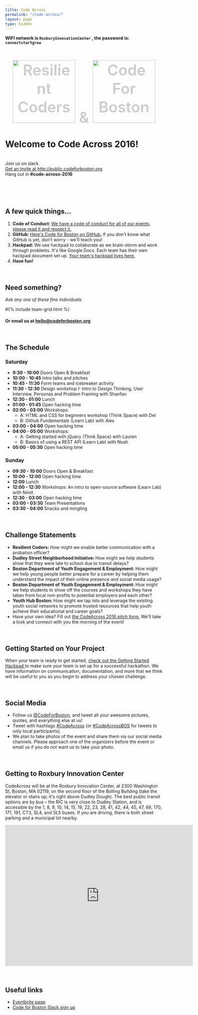 ```yaml
---
title: Code Across
permalink: "/code-across/"
layout: page
type: hidden
---
```


<style>
  p, li {
    max-width: none;
  }
  h2 {
    margin-top: 4rem;
  }
  .logos {
    margin-top: 3rem;
    text-align: center;
    max-width: none;
    font-weight: 600;
    color: #ccc;
    font-size: 3rem;
  }
  .logos > * {
    display: inline-block;
  }
  .logos img {
    width: 200px;
  }
</style>

<p><strong>WIFI network is <code>RoxburyInnovationCenter</code> , the password is: <code>connectstartgrow</code></strong></p>


<div class="logos">
  <img alt="Resilient Coders" src="https://s.evbuc.com/https_proxy?url=http%3A%2F%2Fwp.streetwise.co%2Fwp-content%2Fuploads%2F%2F2015%2F04%2F%2FResilient%2520Coders%2520for%2520BostInno.png&sig=ADR2i7-uXUvLL3vYdW6Dul4SyAXeQSfatw">
  &amp;
  <img src="https://s.evbuc.com/https_proxy?url=http%3A%2F%2Fwww.codeforboston.org%2Fimg%2Fcode_for_boston_logo.png&sig=ADR2i7_sW9fmsACjB9koJlq_i9EL81ZnHA" alt="Code For Boston">
</div>

<div class="t-section-headline">
  <h1>Welcome to Code Across 2016!</h1>
</div>

<div class="t-center">
    <br>
    Join us on slack.
    <br>
    <a href="http://public.codeforboston.org">
      Get an invite at http://public.codeforboston.org
    </a>
    <br>
    Hang out in <strong>#code-across-2016</strong>

</div>
<br>
<br>

<h2 class="t-center">A few quick things...</h2>
<ol>
  <li><strong>Code of Conduct: </strong><a href="http://codeforboston.org/code-of-conduct" target="_blank">We have a code of conduct for all of our events, please read it and respect it.</a></li>
  <li><strong>GitHub: </strong><a href="https://github.com/codeforboston" target="_blank">Here's Code for Boston on GitHub.</a> If you don't know what GitHub is yet, don't worry - we'll teach you!</li>
  <li><strong>Hackpad: </strong> We use hackpad to collaborate as we brain-storm and work through problems. It's like Google Docs. Each team has their own hackpad document set up. <a href="https://codeforboston.hackpad.com/collection/puvBJGYFny6">Your team's hackpad lives here.</a></li>
  <li><strong>Have fun!</strong></li>
</ol>


<div class="t-center">
  <h2>Need something?</h2>
  <em>Ask any one of these fine individuals.</em>
</div>

#{% include team-grid.html %}


<div class="t-center">
  <h4>Or email us at <a href="mailto:hello@codeforboston.org">hello@codeforboston.org</a></h4>
</div>

<h2 class="t-center">The Schedule</h2>
<h3>Saturday</h3>
<ul>
  <li><strong>9:30 - 10:00</strong> Doors Open &amp; Breakfast</li>
  <li><strong>10:00 - 10:45</strong> Intro talks and pitches</li>
  <li><strong>10:45 - 11:30</strong> Form teams and icebreaker activity</li>
  <li><strong>11:30 - 12:30</strong> Design workshop I: Intro to Design Thinking, User Interview, Personas and Problem Framing with Shanfan</li>
  <li><strong>12:30 - 01:00</strong> Lunch</li>
  <li><strong>01:00 - 01:45</strong> Open hacking time</li>
  <li><strong>02:00 - 03:00</strong> Workshops:
    <ul>
      <li>A: HTML and CSS for beginners workshop (Think Space) with Del</li>
      <li>B: Github Fundamentals (Learn Lab) with Alex</li>
      </ul></li>
  <li><strong>03:00 - 04:00</strong> Open hacking time</li>
  <li><strong>04:00 - 05:00</strong> Workshops:
    <ul>
      <li>A: Getting started with jQuery (Think Space) with Lauren</li>
      <li>B: Basics of using a REST API (Learn Lab) with Noah</li>
    </ul></li>
  <li><strong>05:00 - 05:30</strong> Open hacking time</li>
</ul>

<h3>Sunday</h3>

<ul>
  <li><strong>09:30 - 10:00</strong> Doors Open &amp; Breakfast</li>
  <li><strong>10:00 - 12:00</strong> Open hacking time</li>
  <li><strong>12:00</strong> Lunch</li>
  <li><strong>12:00 - 12:30</strong> Workshops:  An intro to open-source software (Learn Lab) with Nimit</li>
  <li><strong>12:30 - 03:00</strong> Open hacking time</li>
  <li><strong>03:00 - 03:30</strong> Team Presentations</li>
  <li><strong>03:30 - 04:00</strong> Snacks and mingling</li>
</ul>

<h2>Challenge Statements</h2>
<ul>
  <li><strong>Resilient Coders: </strong>How might we enable better communication with a probation officer?</li>
  <li><strong>Dudley Street Neighborhood Initiative: </strong>How might we help students show that they were late to school due to transit delays?</li>
  <li><strong>Boston Department of Youth Engagement & Employment: </strong>How might we help young people better prepare for a career by helping them understand the impact of their online presence and social media usage?</li>
  <li><strong>Boston Department of Youth Engagement & Employment: </strong>How might we help students to show off the courses and workshops they have taken from local non-profits to potential employers and each other?</li>
  <li><strong>Youth Hub Boston: </strong>How might we tap into and leverage the existing youth social networks to promote trusted resources that help youth achieve their educational and career goals?</li>
  <li>Have your own idea? Fill out <a href ="https://docs.google.com/a/codeforamerica.org/forms/d/15qVy49E5gP3kfY5DoZNqne4yRwgjBgV2I720UehetyY/viewform?c=0&w=1" target="_blank">the CodeAcross 2016 pitch form.</a> We'll take a look and connect with you the morning of the event!</li>
</ul>

<h2>Getting Started on Your Project</h2>
<p>
  When your team is ready to get started, 
  <a href="https://codeforboston.hackpad.com/Getting-Started-on-Your-Project-cFaRPfoWFsR" target="_blank">
    check out the Getting Started Hackpad
  </a>
  to make sure your team is set up for a successful hackathon. We have information on communication, documentation, and more that we think will be useful to you as you begin to address your chosen challenge.
</p>

<h2>Social Media</h2>
<ul>
  <li>Follow us <a href="https://twitter.com/codeforboston" target="_blank">@CodeForBoston</a>, and tweet all your awesome pictures, quotes, and everything else at us!</li>
  <li>Tweet with hashtags <a href="https://twitter.com/hashtag/codeacross" target="_blank">#CodeAcross</a> (or <a href="https://twitter.com/hashtag/codeacrossbos" target="_blank">#CodeAcrossBOS</a> for tweets to only local participants).</li>
  <li>We plan to take photos of the event and share them via our social media channels. Please approach one of the organizers before the event or email us if you do not want us to take your photo.
</ul>

<h2>Getting to Roxbury Innovation Center</h2>
<p>CodeAcross will be at the Roxbury Innovation Center, at 2300 Washington St, Boston, MA 02119, on the second floor of the Bolling Building (take the elevator or stairs up; it's right above Dudley Dough). The best public transit options are by bus – the RIC is very close to Dudley Station, and is accessible by the 1, 8, 9, 10, 14, 15, 19, 22, 23, 28, 41, 42, 44, 45, 47, 66, 170, 171, 191, CT3, SL4, and SL5 buses. If you are driving, there is both street parking and a municipal lot nearby.</p>
<iframe src="https://www.google.com/maps/embed?pb=!1m14!1m8!1m3!1d11798.2961132969!2d-71.0840859!3d42.3302835!3m2!1i1024!2i768!4f13.1!3m3!1m2!1s0x0%3A0x4b3f2ab650b5ee1d!2sRoxbury+Innovation+Center!5e0!3m2!1sen!2sus!4v1457151385295" width="600" height="450" frameborder="0" style="border:0" allowfullscreen></iframe>

<h2>Useful links</h2>
<ul>
  <li><a href="https://www.eventbrite.com/e/codeacross-boston-2016-tickets-20590413481">Eventbrite page</a></li>
  <li><a href="http://public.codeforboston.org/">Code for Boston Slack sign up</a></li>
</ul>
